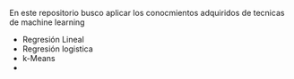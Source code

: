 En este repositorio busco aplicar los conocmientos adquiridos de tecnicas de machine learning 
* Regresión Lineal
* Regresión logistica
* k-Means
* 
